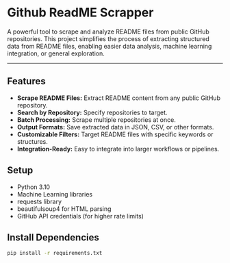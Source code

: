 # Github ReadME Scrapper
A powerful tool to scrape and analyze README files from public GitHub repositories. This project simplifies the process of extracting structured data from README files, enabling easier data analysis, machine learning integration, or general exploration.

--- 

## Features
- **Scrape README Files:** Extract README content from any public GitHub repository.
- **Search by Repository:** Specify repositories to target.
- **Batch Processing:** Scrape multiple repositories at once.
- **Output Formats:** Save extracted data in JSON, CSV, or other formats.
- **Customizable Filters:** Target README files with specific keywords or structures.
- **Integration-Ready:** Easy to integrate into larger workflows or pipelines.

## Setup
- Python 3.10
- Machine Learning libraries 
- requests library
- beautifulsoup4 for HTML parsing
- GitHub API credentials (for higher rate limits)

## Install Dependencies
```bash
pip install -r requirements.txt
```
